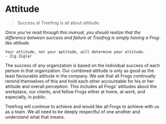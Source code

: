 # Attitude

> Success at Treefrog is all about attitude.

*Once you've read through this manual, you should realize that the difference between success and failure at Treefrog is simply having a Frog-like attitude.*

```
Your attitude, not your aptitude, will determine your altitude.
- Zig Ziglar
```

The success of any organization is based on the individual success of each person in that organization. Our combined attitude is only as good as the least favourable attitude in the company. We ask that all Frogs continually remind themselves of this and hold each other accountable for his or her attitude and overall perception. This includes all Frogs' attitudes about the workplace, our clients, and fellow Frogs either at home, at work, and especially, in public.

Treefrog will continue to achieve and would like all Frogs to achieve with us as a team. We all need to be deeply respectful of one another and understand what that means.
